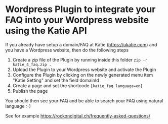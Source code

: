 # Wordpress Plugin to integrate your FAQ into your Wordpress website using the Katie API

If you already have setup a domain/FAQ at Katie (https://ukatie.com) and you have a Wordpress website, then do the following steps

1. Create a zip file of the Plugin by running inside this folder
```zip -r katie_4_faq.zip .```
2. Upload the Plugin to your Wordpress website and activate the Plugin
3. Configure the Plugin by clicking on the newly generated menu item "Katie Setting" and set the field domainId
4. Create a page and set the shortcode
```[katie_faq language=en]```
5. Publish the page

You should then see your FAQ and be able to search your FAQ using natural language :-)

See for example https://rockondigital.ch/frequently-asked-questions/
